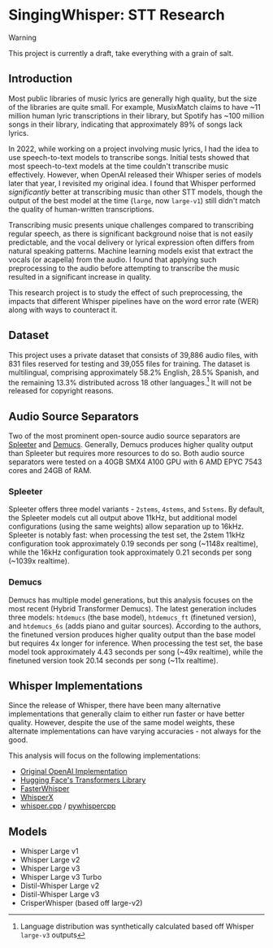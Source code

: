 # SingingWhisper: STT Research

> [!WARNING]  
> This project is currently a draft, take everything with a grain of salt.

## Introduction
Most public libraries of music lyrics are generally high quality, but the size of the libraries are quite small. For example, MusixMatch claims to have ~11 million human lyric transcriptions in their library, but Spotify has ~100 million songs in their library, indicating that approximately 89% of songs lack lyrics.

In 2022, while working on a project involving music lyrics, I had the idea to use speech-to-text models to transcribe songs. Initial tests showed that most speech-to-text models at the time couldn't transcribe music effectively. However, when OpenAI released their Whisper series of models later that year, I revisited my original idea. I found that Whisper performed *significantly* better at transcribing music than other STT models, though the output of the best model at the time (`large`, now `large-v1`) still didn't match the quality of human-written transcriptions.

Transcribing music presents unique challenges compared to transcribing regular speech, as there is significant background noise that is not easily predictable, and the vocal delivery or lyrical expression often differs from natural speaking patterns. Machine learning models exist that extract the vocals (or acapella) from the audio. I found that applying such preprocessing to the audio before attempting to transcribe the music resulted in a significant increase in quality. 

This research project is to study the effect of such preprocessing, the impacts that different Whisper pipelines have on the word error rate (WER) along with ways to counteract it.

## Dataset

This project uses a private dataset that consists of 39,886 audio files, with 831 files reserved for testing and 39,055 files for training. The dataset is multilingual, comprising approximately 58.2% English, 28.5% Spanish, and the remaining 13.3% distributed across 18 other languages.[^1] It will not be released for copyright reasons.

[^1]: Language distribution was synthetically calculated based off Whisper `large-v3` outputs

## Audio Source Separators

Two of the most prominent open-source audio source separators are [Spleeter](https://github.com/deezer/spleeter) and [Demucs](https://github.com/facebookresearch/demucs). Generally, Demucs produces higher quality output than Spleeter but requires more resources to do so. Both audio source separators were tested on a 40GB SMX4 A100 GPU with 6 AMD EPYC 7543 cores and 24GB of RAM.

### Spleeter
Spleeter offers three model variants - `2stems`, `4stems`, and `5stems`. By default, the Spleeter models cut all output above 11kHz, but additional model configurations (using the same weights) allow separation up to 16kHz. Spleeter is notably fast: when processing the test set, the 2stem 11kHz configuration took approximately 0.19 seconds per song (~1148x realtime), while the 16kHz configuration took approximately 0.21 seconds per song (~1039x realtime).

### Demucs
Demucs has multiple model generations, but this analysis focuses on the most recent (Hybrid Transformer Demucs). The latest generation includes three models: `htdemucs` (the base model), `htdemucs_ft` (finetuned version), and `htdemucs_6s` (adds piano and guitar sources). According to the authors, the finetuned version produces higher quality output than the base model but requires 4x longer for inference. When processing the test set, the base model took approximately 4.43 seconds per song (~49x realtime), while the finetuned version took 20.14 seconds per song (~11x realtime).

## Whisper Implementations

Since the release of Whisper, there have been many alternative implementations that generally claim to either run faster or have better quality. However, despite the use of the same model weights, these alternate implementations can have varying accuracies - not always for the good.  

This analysis will focus on the following implementations:

- [Original OpenAI Implementation](https://github.com/openai/whisper)
- [Hugging Face's Transformers Library](https://github.com/huggingface/transformers)
- [FasterWhisper](https://github.com/SYSTRAN/faster-whisper)
- [WhisperX](https://github.com/m-bain/whisperX)
- [whisper.cpp](https://github.com/ggerganov/whisper.cpp) / [pywhispercpp](https://github.com/absadiki/pywhispercpp)

## Models

- Whisper Large v1
- Whisper Large v2
- Whisper Large v3
- Whisper Large v3 Turbo
- Distil-Whisper Large v2
- Distil-Whisper Large v3
- CrisperWhisper (based off large-v2)